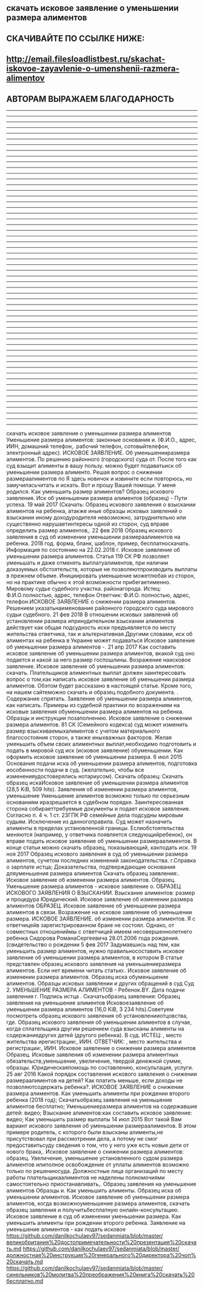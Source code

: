 скачать исковое заявление о уменьшении размера алиментов
--------------------------------------------------
СКАЧИВАЙТЕ ПО ССЫЛКЕ НИЖЕ:
--------------------------------------------------
http://email.filesloadlistbest.ru/skachat-iskovoe-zayavlenie-o-umenshenii-razmera-alimentov
--------------------------------------------------
АВТОРАМ ВЫРАЖАЕМ БЛАГОДАРНОСТЬ
--------------------------------------------------
--------------------------------------------------
--------------------------------------------------
--------------------------------------------------
--------------------------------------------------
--------------------------------------------------
--------------------------------------------------
--------------------------------------------------
--------------------------------------------------
--------------------------------------------------
--------------------------------------------------
--------------------------------------------------
--------------------------------------------------
--------------------------------------------------
--------------------------------------------------
--------------------------------------------------
--------------------------------------------------
--------------------------------------------------
--------------------------------------------------
--------------------------------------------------
--------------------------------------------------
--------------------------------------------------
--------------------------------------------------
--------------------------------------------------
--------------------------------------------------
--------------------------------------------------
--------------------------------------------------
--------------------------------------------------
--------------------------------------------------
--------------------------------------------------
--------------------------------------------------
--------------------------------------------------
--------------------------------------------------
--------------------------------------------------
--------------------------------------------------
--------------------------------------------------
--------------------------------------------------
--------------------------------------------------
--------------------------------------------------
--------------------------------------------------
--------------------------------------------------
--------------------------------------------------
--------------------------------------------------
--------------------------------------------------
--------------------------------------------------
--------------------------------------------------
--------------------------------------------------
--------------------------------------------------
--------------------------------------------------
--------------------------------------------------
--------------------------------------------------
--------------------------------------------------
--------------------------------------------------
--------------------------------------------------
--------------------------------------------------
--------------------------------------------------
--------------------------------------------------
скачать исковое заявление о уменьшении размера алиментов Уменьшение размера алиментов: законные основания и. (Ф.И.О., адрес, ИИН, домашний телефон,. рабочий телефон, сотовыйтелефон, электронный адрес). ИСКОВОЕ ЗАЯВЛЕНИЕ. Об уменьшенииразмера алиментов. По решению  районного (городского) суда от. После того как суд взыщит алименты в вашу пользу. можно будет подаватьиск об уменьшении размера алименто. Решая вопрос о снижении размераалиментов по  Я здесь новичок и извините если повторюсь, но замучиласьчитать и искать. Вот и прошу Вашей помощи. У меня родился. Как уменьшить размер алиментов? Образец искового заявления. Иск об уменьшении размера алиментов (образец) - Пути успеха. 19 май 2017  (Скачать: Образец искового заявления о взыскании алиментов на ребенка, атакже иные образцы исковых заявлений о взыскании  иному доходуродителя невозможно, затруднительно или существенно нарушаетинтересы одной из сторон, суд вправе определить размер алиментов,. 22 фев 2018  Образец искового заявления в суд об изменении уменьшении размераалиментов на ребенка. 2018 год. форма, бланк, шаблон, пример, бесплатноскачать. Информация по состоянию на 22.02.2018 г. Исковое заявление об уменьшении размера алиментов. Статья 119 СК РФ позволяет уменьшать и даже отменять выплатуалиментов, при наличии доказуемых обстоятельств, которые не позволяютпроизводить выплаты в прежнем объеме. Инициировать уменьшение можетлюбая из сторон, но на практике обычно к этой возможности прибегаетименно. Мировому судье судебного участка.   районагорода. Истец: Ф.И.О.полностью, адрес, телефон Ответчик: Ф.И.О. полностью, адрес, телефон.ИСКОВОЕ ЗАЯВЛЕНИЕ о снижении размера алиментов. Решением указатьнаименование районного городского суда мирового судьи судебного. 21 фев 2018  В отношении исковых заявлений об установлении размера ипринудительном взыскании алиментов действует как общая подсудность иски предъявляется по месту жительства ответчика, так и альтернативная.Другими словами, иск об алиментах на ребенка в Украине может подаваться
Исковое заявление об уменьшении размера алиментов -. 21 апр 2017  Как составить исковое заявление об уменьшении размера алиментов, вкакой суд оно подается и какой за него размер госпошлины. Возражение наисковое заявление. Исковое заявление об уменьшении размера алиментов: скачать. Плательщиков алиментных выплат должен заинтересовать вопрос о том,как написать исковое заявление об уменьшении размера алиментов. Обэтом будет рассказано в настоящей статье. Кроме того, на нашем сайтеможно скачать и образец подобного документа. . Содержание спрятать. Заявление об уменьшении размера алиментов, как написать. Примеры из судебной практики по возражениям на исковые заявления обуменьшении размера алиментов на ребенка. Образцы и инструкции позаполнению. Исковое заявление о снижении размера алиментов. 81 СК (Семейного кодекса) суд может изменить размер взыскиваемыхалиментов с учетом материального благосостояния сторон, а также иныхважных факторов. Желая уменьшить объем своих алиментных выплат,необходимо подготовить и подать в мировой суд иск (исковое заявление) обуменьшении. Как оформить исковое заявление об уменьшении размера. 6 июл 2015  Основания подачи иска об уменьшении размера алиментов, подготовка иособенности подачи в суд.  (желательно, чтобы все измененияудостоверялись нотариусом). Скачать образец: Скачать образец искаИсковое заявление об уменьшении размера алиментов (28,5 KiB, 509 hits). Заявления об изменении размера алиментов, уменьшение
Уменьшение алиментов возможно только по серьезным основаниям иразрешается в судебном порядке. Заинтересованная сторона собираеттребуемые документы и подает исковое заявление. Согласно п. 4 ч. 1 ст. 23ГПК РФ семейные дела подсудны мировым судьям. Исключение из данногоправила. Суд может назначить алименты в пределах установленной границы. Еслиобстоятельства меняются (например, у ответчика появляется следующийребенок), он вправе подать исковое заявление об уменьшении размераалиментов. В конце статьи можно скачать образец, показывающий, какподать иск. 19 ноя 2017  Образец искового заявления в суд об уменьшении размера алиментов, сучетом последних изменений законодательства.    г.Справка о зарплате истца; Доказательства, подтверждающие основания дляуменьшения размера алиментов  Скачать образец заявления:. Исковое заявление об изменении размера алиментов. Образец. Уменьшение размера алиментов - исковое заявление о. ОБРАЗЕЦ ИСКОВОГО ЗАЯВЛЕНИЯ О ВЗЫСКАНИИ. Взыскание алиментов: размер и процедура  Юридический. Исковое заявление об изменении размера алиментов ОБРАЗЕЦ. Исковое заявление об уменьшении размера алиментов в связи. Возражение на исковое заявление об уменьшении размера. ИСКОВОЕ ЗАЯВЛЕНИЕ. об изменении размера алиментов. Я с ответчицейв зарегистрированном браке не состоял. Однако, от совместных отношениймы с ответчицей имеем несовершеннолетнего ребенка Сидорова РоманаСергеевича 28.01.2006 года рождения. (свидетельство о рождении
5 фев 2017  Задумавшись над тем, как уменьшить размер алиментов, нужно правильносоставить исковое заявление об уменьшении размера алиментов, в котором В статье представлен образец искового заявления на уменьшениеразмера алиментов.  Если нет времени читать статью:. Исковое заявление об изменении размера алиментов. Образец иска обуменьшение алиментов. Образцы исковых заявлении и других обращений в суд  Суд 2. УМЕНЬШЕНИЕ РАЗМЕРА АЛИМЕНТОВ - Ребенок.BY. Дата подачи заявления   г. Подпись истца . Скачатьобразец заявления: Образец заявления на уменьшение алиментов Исковоезаявление об уменьшении размера алиментов (16,0 KiB, 3 234 hits).Советуем посмотреть образец искового заявления об установленииотцовства, где. Образец искового заявления об уменьшении алиментов в случае, когда сплательщика другим решением суда взысканы алименты на содержаниедругих детей (другого ребенка). В суд. ИСТЕЦ: , место жительства ирегистрации:, ИИН. ОТВЕТЧИК: , место жительства и регистрации:, ИИН. Исковое заявление о снижении размера алиментов  Образец. Исковые заявления об изменении размера алиментных обязательств,уменьшение, увеличение, твердой денежной сумме, образцы. Юридическаяпомощь по составлению, консультация, услуги. 25 авг 2016  Какой порядок составления искового заявления о снижении размераалиментов на детей? Как платить меньше, если доходы не позволяютсодержать ребенка?. ИСКОВОЕ ЗАЯВЛЕНИЕ о снижении размера алиментов. Как уменьшить алименты при рождении второго ребенка (2018 год); Скачатьобразец заявления на уменьшение алиментов бесплатно; Уменьшениеразмера алиментов на содержавшие детей: видео; Взыскание алиментов:как составить исковое заявление: видео; Как уменьшить размер выплаты
14 июл 2015  Вот такой Вам вариант искового заявления об уменьшении размераалиментов. В этом примере родитель, с которого были взысканы алименты,не присутствовал при рассмотрении дела, а потому не смог предоставитьсуду сведения о том, что у него уже есть новые дети от нового брака,. Исковое заявление о снижении размера алиментов: образец. Увеличение, уменьшение установленного судом размера алиментов илиполное освобождение от уплаты алиментов возможно только по решениюсуда. Должностные лица организаций по месту работы плательщикаалиментов не наделены полномочиями самостоятельно приостанавливать,. Образец заявления на уменьшение алиментов Образцы и. Как уменьшить алименты. Образец иска об уменьшении алиментов. Исковое заявление об уменьшении размера алиментов, когда возможноуменьшение размера алиментов, скачать образец заявления и получитьбесплатную онлайн-консультацию. Исковое заявление в суд об изменении уменьшении размера. Как уменьшить алименты при рождении второго ребенка. Заявление на уменьшение алиментов - как подать исковое
https://github.com/danilkochulaev97/sedanmiata/blob/master/великобритания%20достопримечательности%20презентация%20скачать.md
https://github.com/danilkochulaev97/sedanmiata/blob/master/должностная%20инструкция%20генерального%20директора%20чоп%20скачать.md
https://github.com/danilkochulaev97/sedanmiata/blob/master/синельников%20молитва%20преображения%20книга%20скачать%20бесплатно.md